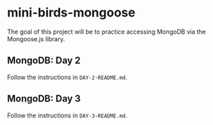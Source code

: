 # mini-birds-mongoose

The goal of this project will be to practice accessing MongoDB via the Mongoose.js library.

## MongoDB: Day 2

Follow the instructions in `DAY-2-README.md`.
 
## MongoDB: Day 3

Follow the instructions in `DAY-3-README.md`.
